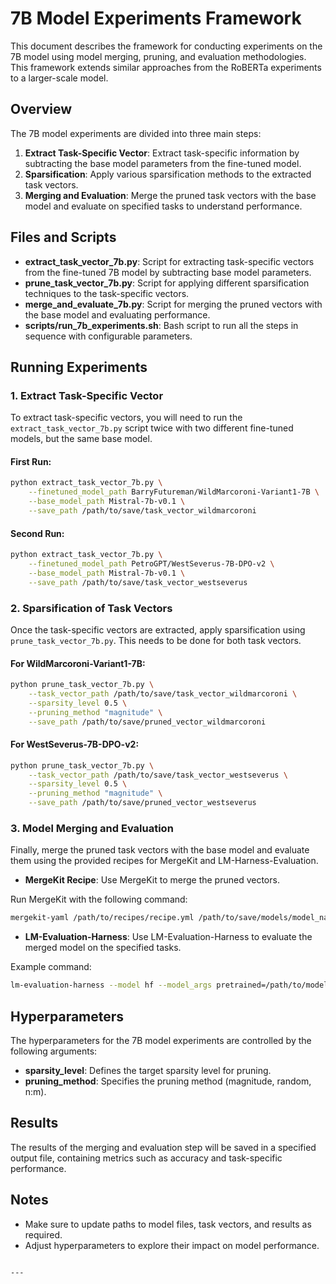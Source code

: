 
# 7B Model Experiments Framework

This document describes the framework for conducting experiments on the 7B model using model merging, pruning, and evaluation methodologies. This framework extends similar approaches from the RoBERTa experiments to a larger-scale model.

## Overview

The 7B model experiments are divided into three main steps:

1. **Extract Task-Specific Vector**: Extract task-specific information by subtracting the base model parameters from the fine-tuned model.
2. **Sparsification**: Apply various sparsification methods to the extracted task vectors.
3. **Merging and Evaluation**: Merge the pruned task vectors with the base model and evaluate on specified tasks to understand performance.

## Files and Scripts

- **extract_task_vector_7b.py**: Script for extracting task-specific vectors from the fine-tuned 7B model by subtracting base model parameters.
- **prune_task_vector_7b.py**: Script for applying different sparsification techniques to the task-specific vectors.
- **merge_and_evaluate_7b.py**: Script for merging the pruned vectors with the base model and evaluating performance.
- **scripts/run_7b_experiments.sh**: Bash script to run all the steps in sequence with configurable parameters.

## Running Experiments

### 1. Extract Task-Specific Vector

To extract task-specific vectors, you will need to run the `extract_task_vector_7b.py` script twice with two different fine-tuned models, but the same base model.

#### First Run:

```bash
python extract_task_vector_7b.py \
    --finetuned_model_path BarryFutureman/WildMarcoroni-Variant1-7B \
    --base_model_path Mistral-7b-v0.1 \
    --save_path /path/to/save/task_vector_wildmarcoroni
```

#### Second Run:

```bash
python extract_task_vector_7b.py \
    --finetuned_model_path PetroGPT/WestSeverus-7B-DPO-v2 \
    --base_model_path Mistral-7b-v0.1 \
    --save_path /path/to/save/task_vector_westseverus
```

### 2. Sparsification of Task Vectors

Once the task-specific vectors are extracted, apply sparsification using `prune_task_vector_7b.py`. This needs to be done for both task vectors.

#### For WildMarcoroni-Variant1-7B:

```bash
python prune_task_vector_7b.py \
    --task_vector_path /path/to/save/task_vector_wildmarcoroni \
    --sparsity_level 0.5 \
    --pruning_method "magnitude" \
    --save_path /path/to/save/pruned_vector_wildmarcoroni
```

#### For WestSeverus-7B-DPO-v2:

```bash
python prune_task_vector_7b.py \
    --task_vector_path /path/to/save/task_vector_westseverus \
    --sparsity_level 0.5 \
    --pruning_method "magnitude" \
    --save_path /path/to/save/pruned_vector_westseverus
```

### 3. Model Merging and Evaluation

Finally, merge the pruned task vectors with the base model and evaluate them using the provided recipes for MergeKit and LM-Harness-Evaluation.

- **MergeKit Recipe**: Use MergeKit to merge the pruned vectors.

Run MergeKit with the following command:
```bash
mergekit-yaml /path/to/recipes/recipe.yml /path/to/save/models/model_name/
```

- **LM-Evaluation-Harness**: Use LM-Evaluation-Harness to evaluate the merged model on the specified tasks.

Example command:
```bash
lm-evaluation-harness --model hf --model_args pretrained=/path/to/models --tasks arc_challenge,hellaswag,winogrande,gsm8k --device cuda:0 --batch_size 8 --output_path results.json
```

## Hyperparameters

The hyperparameters for the 7B model experiments are controlled by the following arguments:

- **sparsity_level**: Defines the target sparsity level for pruning.
- **pruning_method**: Specifies the pruning method (magnitude, random, n:m).

## Results

The results of the merging and evaluation step will be saved in a specified output file, containing metrics such as accuracy and task-specific performance.

## Notes

- Make sure to update paths to model files, task vectors, and results as required.
- Adjust hyperparameters to explore their impact on model performance.
```

---
